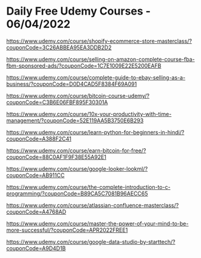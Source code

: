 # Daily Free Udemy Courses - 06/04/2022

https://www.udemy.com/course/shopify-ecommerce-store-masterclass/?couponCode=3C26ABBEA95EA3DDB2D2
https://www.udemy.com/course/selling-on-amazon-complete-course-fba-fbm-sponsored-ads/?couponCode=1C7E1009E22E5200EAFB
https://www.udemy.com/course/complete-guide-to-ebay-selling-as-a-business/?couponCode=D0D4CAD5F8384F69A091
https://www.udemy.com/course/bitcoin-course-udemy/?couponCode=C3B6E06FBF895F30301A
https://www.udemy.com/course/10x-your-productivity-with-time-management/?couponCode=52E119AA5B3750E6B293
https://www.udemy.com/course/learn-python-for-beginners-in-hindi/?couponCode=A388F2C41
https://www.udemy.com/course/earn-bitcoin-for-free/?couponCode=88C0AF1F9F38E55A92E1
https://www.udemy.com/course/google-looker-lookml/?couponCode=AB911CC
https://www.udemy.com/course/the-complete-introduction-to-c-programming/?couponCode=B89CA5C7081B96AECC65
https://www.udemy.com/course/atlassian-confluence-masterclass/?couponCode=A4768AD
https://www.udemy.com/course/master-the-power-of-your-mind-to-be-more-successful/?couponCode=APR2022FREE1
https://www.udemy.com/course/google-data-studio-by-starttech/?couponCode=A9D4D1B
